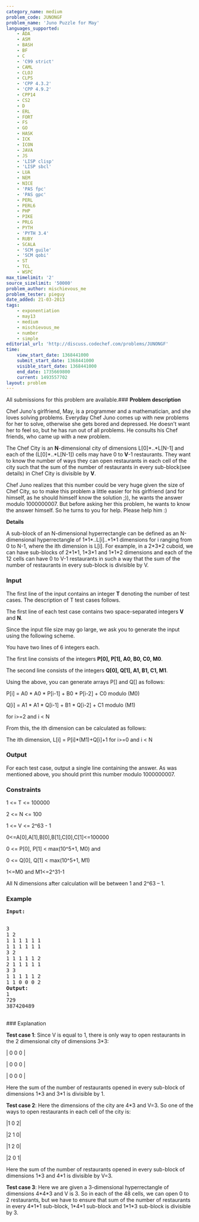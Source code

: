 ```yaml
---
category_name: medium
problem_code: JUNONGF
problem_name: 'Juno Puzzle for May'
languages_supported:
    - ADA
    - ASM
    - BASH
    - BF
    - C
    - 'C99 strict'
    - CAML
    - CLOJ
    - CLPS
    - 'CPP 4.3.2'
    - 'CPP 4.9.2'
    - CPP14
    - CS2
    - D
    - ERL
    - FORT
    - FS
    - GO
    - HASK
    - ICK
    - ICON
    - JAVA
    - JS
    - 'LISP clisp'
    - 'LISP sbcl'
    - LUA
    - NEM
    - NICE
    - 'PAS fpc'
    - 'PAS gpc'
    - PERL
    - PERL6
    - PHP
    - PIKE
    - PRLG
    - PYTH
    - 'PYTH 3.4'
    - RUBY
    - SCALA
    - 'SCM guile'
    - 'SCM qobi'
    - ST
    - TCL
    - WSPC
max_timelimit: '2'
source_sizelimit: '50000'
problem_author: mischievous_me
problem_tester: pieguy
date_added: 21-03-2013
tags:
    - exponentiation
    - may13
    - medium
    - mischievous_me
    - number
    - simple
editorial_url: 'http://discuss.codechef.com/problems/JUNONGF'
time:
    view_start_date: 1368441000
    submit_start_date: 1368441000
    visible_start_date: 1368441000
    end_date: 1735669800
    current: 1493557702
layout: problem
---
```

All submissions for this problem are available.### **Problem description**

Chef Juno's girlfriend, May, is a programmer and a mathematician, and she loves solving problems. Everyday Chef Juno comes up with new problems for her to solve, otherwise she gets bored and depressed. He doesn't want her to feel so, but he has run out of all problems. He consults his Chef friends, who came up with a new problem.

The Chef City is an **N**-dimensional city of dimensions L\[0\]\*..\*L\[N-1\] and each of the (L\[0\]\*..\*L\[N-1\]) cells may have 0 to **V**-1 restaurants. They want to know the number of ways they can open restaurants in each cell of the city such that the sum of the number of restaurants in every sub-block(see details) in Chef City is divisible by **V**.

Chef Juno realizes that this number could be very huge given the size of Chef City, so to make this problem a little easier for his girlfriend (and for himself, as he should himself know the solution ;)), he wants the answer modulo 1000000007. But before asking her this problem, he wants to know the answer himself. So he turns to you for help. Please help him :)

**Details**

A sub-block of an N-dimensional hyperrectangle can be defined as an N-dimensional hyperrectangle of
1\*1\*..L\[i\]..\*1\*1 dimensions for i ranging from 0 to N-1, where the ith dimension is L\[i\].
For example, in a 2\*3\*2 cuboid, we can have sub-blocks of
2\*1\*1, 1\*3\*1 and 1\*1\*2 dimensions and each of the 12 cells can have
0 to V-1 restaurants in such a way that the sum of the number of restaurants in every sub-block is divisible by V.

### Input

The first line of the input contains an integer **T** denoting the number of test cases. The description of T test cases follows.

The first line of each test case contains two space-separated integers **V** and **N**.

Since the input file size may go large, we ask you to generate the input using the following scheme.

You have two lines of 6 integers each.

The first line consists of the integers **P\[0\], P\[1\], A0, B0, C0, M0**.

The second line consists of the integers **Q\[0\], Q\[1\], A1, B1, C1, M1**.

Using the above, you can generate arrays P\[\] and Q\[\] as follows:

P\[i\] = A0 \* A0 \* P\[i-1\] + B0 \* P\[i-2\] + C0 modulo (M0)

Q\[i\] = A1 \* A1 \* Q\[i-1\] + B1 \* Q\[i-2\] + C1 modulo (M1)

for i>=2 and i < N

From this, the ith dimension can be calculated as follows: 

The ith dimension, L\[i\] = P\[i\]\*(M1)+Q\[i\]+1 for i>=0 and i < N

### Output

For each test case, output a single line containing the answer. As was mentioned above, you should print this number modulo 1000000007.

### Constraints

1 <= T <= 100000

2 <= N <= 100

1 <= V <= 2^63 - 1

0<=A\[0\],A\[1\],B\[0\],B\[1\],C\[0\],C\[1\]<=100000

0 <= P\[0\], P\[1\] < max(10^5+1, M0)
and

0 <= Q\[0\], Q\[1\] < max(10^5+1, M1)

1<=M0 and M1<=2^31-1

All N dimensions after calculation will be between 1 and 2^63 – 1.

### Example

<pre><b>Input:</b>
<p></p>
3
1 2
1 1 1 1 1 1
1 1 1 1 1 1
3 2
1 1 1 1 1 2
2 1 1 1 1 1
3 3
1 1 1 1 1 2
1 1 0 0 0 2
<b>Output:</b>
1
729
387420489

</pre>### Explanation
**Test case 1**: Since V is equal to 1, there is only way to open restaurants in the 2 dimensional city of dimensions 3\*3:

| 0 0 0 |

| 0 0 0 |

| 0 0 0 |

Here the sum of the number of restaurants opened in every sub-block of dimensions 1\*3 and 3\*1
 is divisible by 1.

**Test case 2**: Here the dimensions of the city are 4\*3 and V=3.
So one of the ways to open restaurants in each cell of the
city is:

|1 0 2|

|2 1 0|

|1 2 0|

|2 0 1|

Here the sum of the number of restaurants opened in every sub-block of dimensions 1\*3 and 4\*1
is divisible by V=3.

**Test case 3**: Here we are given a 3-dimensional hyperrectangle
of dimensions 4\*4\*3 and V is 3.
So in each of the 48 cells, we can open 0 to 2 restaurants, but we have to ensure that sum of the number of restaurants in every 4\*1\*1 sub-block, 1\*4\*1 sub-block and 1\*1\*3 sub-block is divisible by 3.
